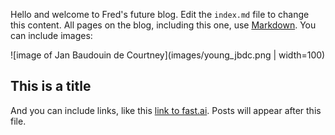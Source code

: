 Hello and welcome to Fred's future blog. Edit the `index.md` file to change this content. All pages on the blog, including this one, use [Markdown](https://guides.github.com/features/mastering-markdown/). You can include images:

![image of Jan Baudouin de Courtney](images/young_jbdc.png | width=100)

## This is a title

And you can include links, like this [link to fast.ai](https://www.fast.ai). Posts will appear after this file. 
